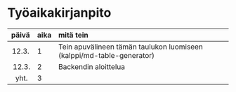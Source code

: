 # Työaikakirjanpito

| päivä | aika | mitä tein | 
| :---: | :--- | :--- | 
| 12.3. | 1 | Tein apuvälineen tämän taulukon luomiseen (kalppi/md-table-generator) | 
| 12.3. | 2 | Backendin aloittelua | 
| yht. | 3
